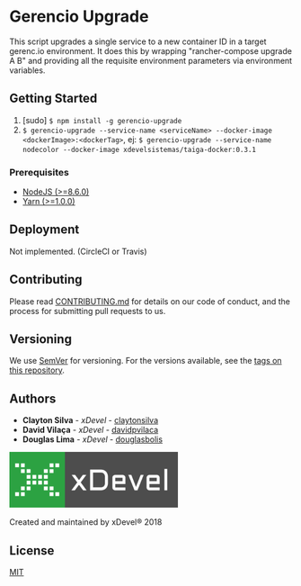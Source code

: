 # Gerencio Upgrade

This script upgrades a single service to a new container ID in a target gerenc.io environment. It does this by wrapping "rancher-compose upgrade A B" and providing all the requisite environment parameters via environment variables.

## Getting Started

1. [sudo] `$ npm install -g gerencio-upgrade`
2. `$ gerencio-upgrade --service-name <serviceName> --docker-image <dockerImage>:<dockerTag>`, ej: `$ gerencio-upgrade --service-name nodecolor --docker-image xdevelsistemas/taiga-docker:0.3.1`

### Prerequisites

* [NodeJS (>=8.6.0)](https://nodejs.org/en/)
* [Yarn (>=1.0.0)](https://yarnpkg.com/en)

## Deployment

Not implemented. (CircleCI or Travis)

## Contributing

Please read [CONTRIBUTING.md](CONTRIBUTING.md) for details on our code of conduct, and the process for submitting pull requests to us.

## Versioning

We use [SemVer](http://semver.org/) for versioning. For the versions available, see the [tags on this repository](https://github.com/gerencio/gerencio-upgrade-v3/tags). 

## Authors

* **Clayton Silva** - *xDevel* - [claytonsilva](https://github.com/claytonsilva)
* **David Vilaça** - *xDevel* - [davidpvilaca](https://github.com/davidpvilaca)
* **Douglas Lima** - *xDevel* - [douglasbolis](https://github.com/douglasbolis)

[![xDevel](https://github.com/gerencio/gerencio-upgrade-v3/blob/develop/xdevel.png)](http://xdevel.com.br)

Created and maintained by xDevel® 2018

## License

[MIT](LICENSE)
